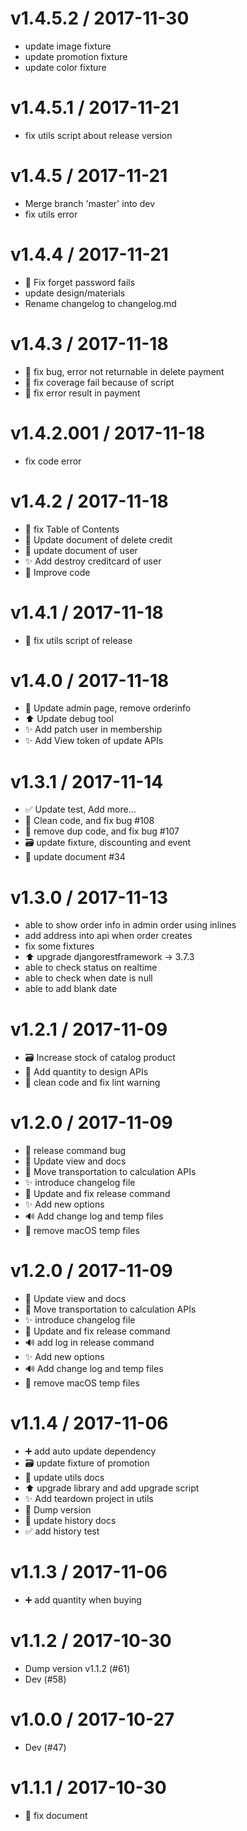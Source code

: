 
v1.4.5.2 / 2017-11-30
=====================

  * update image fixture
  * update promotion fixture 
  * update color fixture

v1.4.5.1 / 2017-11-21
=====================

  * fix utils script about release version

v1.4.5 / 2017-11-21
===================

  * Merge branch 'master' into dev
  * fix utils error

v1.4.4 / 2017-11-21
===================

  * :bug: Fix forget password fails
  * update design/materials
  * Rename changelog to changelog.md

v1.4.3 / 2017-11-18
===================

  * :bug: fix bug, error not returnable in delete payment
  * :bug: fix coverage fail because of script
  * :bug: fix error result in payment

v1.4.2.001 / 2017-11-18
=======================

  * fix code error 

v1.4.2 / 2017-11-18
===================

  * :bug: fix Table of Contents
  * :memo: Update document of delete credit
  * :memo: update document of user
  * :sparkles: Add destroy creditcard of user
  * :children_crossing: Improve code

v1.4.1 / 2017-11-18
===================

  * :bug: fix utils script of release

v1.4.0 / 2017-11-18
===================

  * :lipstick: Update admin page, remove orderinfo
  * :arrow_up: Update debug tool
  * :sparkles: Add patch user in membership
  * :sparkles: Add View token of update APIs

v1.3.1 / 2017-11-14
===================

  * :white_check_mark: Update test, Add more...
  * :bug: Clean code, and fix bug #108
  * :bug: remove dup code, and fix bug #107
  * :card_file_box: update fixture, discounting and event
  * :memo: update document #34

v1.3.0 / 2017-11-13
===================

  * able to show order info in admin order using inlines
  * add address into api when order creates
  * fix some fixtures
  * :arrow_up: upgrade djangorestframework -> 3.7.3
  * able to check status on realtime
  * able to check when date is null
  * able to add blank date

v1.2.1 / 2017-11-09
===================

  * :card_file_box: Increase stock of catalog product
  * :children_crossing: Add quantity to design APIs
  * :hammer: clean code and fix lint warning

v1.2.0 / 2017-11-09
===================

  * :bug: release command bug
  * :art: Update view and docs
  * :children_crossing: Move transportation to calculation APIs
  * :sparkles: introduce changelog file
  * :bug: Update and fix release command
  * :sparkles: Add new options
  * :loud_sound: Add change log and temp files
  * :bug: remove macOS temp files

v1.2.0 / 2017-11-09
===================

  * :art: Update view and docs
  * :children_crossing: Move transportation to calculation APIs
  * :sparkles: introduce changelog file
  * :bug: Update and fix release command
  * :loud_sound: add log in release command
  * :sparkles: Add new options
  * :loud_sound: Add change log and temp files
  * :bug: remove macOS temp files

v1.1.4 / 2017-11-06
===================

  * :heavy_plus_sign: add auto update dependency
  * :card_file_box: update fixture of promotion
  * :memo: update utils docs
  * :arrow_up: upgrade library and add upgrade script
  * :sparkles: Add teardown project in utils
  * :bookmark: Dump version
  * :memo: update history docs
  * :white_check_mark: add history test

v1.1.3 / 2017-11-06
===================

  * :heavy_plus_sign: add quantity when buying

v1.1.2 / 2017-10-30
===================

  * Dump version v1.1.2 (#61)
  * Dev (#58)

v1.0.0 / 2017-10-27
===================

  * Dev (#47)

v1.1.1 / 2017-10-30
===================

  * 📝 fix document

